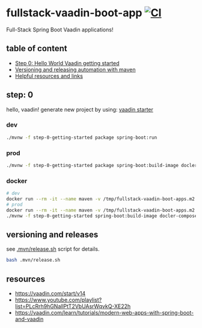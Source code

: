 # fullstack-vaadin-boot-app [![CI](https://github.com/daggerok/fullstack-vaadin-boot-apps/workflows/CI/badge.svg)](https://github.com/daggerok/fullstack-vaadin-boot-apps/actions?query=workflow%3ACI)
Full-Stack Spring Boot Vaadin applications!

## table of content

* [Step 0: Hello World Vaadin getting started](#step-0)
* [Versioning and releasing automation with maven](#versioning-and-releases)
* [Helpful resources and links](#resources)

## step: 0

hello, vaadin!
generate new project by using: [vaadin starter](https://vaadin.com/start/v14)

### dev

```bash
./mvnw -f step-0-getting-started package spring-boot:run
```

### prod

```bash
./mvnw -f step-0-getting-started package spring-boot:build-image docler-compose:up
```

### docker

```bash
# dev
docker run --rm -it --name maven -v /tmp/fullstack-vaadin-boot-apps.m2:/root/.m2 -v `pwd`:/root/app -w /root/app maven:3.8.1-openjdk-11-slim ./mvnw -f step-0-getting-started package spring-boot:run
# prod
docker run --rm -it --name maven -v /tmp/fullstack-vaadin-boot-apps.m2:/root/.m2 -v `pwd`:/root/app -w /root/app maven:3.8.1-openjdk-11-slim ./mvnw -f step-0-getting-started package
./mvnw -f step-0-getting-started spring-boot:build-image docler-compose:up
```

## versioning and releases

see [.mvn/release.sh](.mvn/release.sh) script for details.

```bash
bash .mvn/release.sh
```

## resources

* https://vaadin.com/start/v14
* https://www.youtube.com/playlist?list=PLcRrh9hGNallPtT2VbUAsrWqvkQ-XE22h
* https://vaadin.com/learn/tutorials/modern-web-apps-with-spring-boot-and-vaadin
